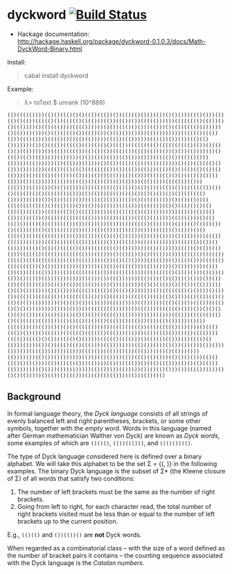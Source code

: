 # dyckword [![Build Status](https://img.shields.io/travis/johanneshilden/dyckword/master.svg?style=flat)](https://travis-ci.org/johanneshilden/dyckword)

* Hackage documentation: http://hackage.haskell.org/package/dyckword-0.1.0.3/docs/Math-DyckWord-Binary.html

Install:

> cabal install dyckword

Example:

> λ> toText $ unrank (10^889)

```
(()((()((())(()()((()()()((()((())())(()(()()()(())()()()))((()()))())(()()(())((((()())((((()()(()()(())((()(())((((())))))(((((((()((())()()((())))()(()((())))(((())))))()())()()()()))(()))()(())(((())))))))()(())))()))()(()(((()())((()())()(()())())))())))))))))(((((()((())()))((()())()(((()()()(()(()))))((())((()))))((()())())())((()(()()))))))())()((())((((()(()(()()()((())((((((((()(((((((((()(())()(()()()((()))))()((())(((())(()())())((()())((()(()))())()())(()))))))()((()((())(())())(()))))()())()()(())(()()))()))((((()())(()()()))(())))((())))))())((()))))))))()(())((()((((((())(())))()(()(((((()()()))())))())(((())(()((()(((((((())())((())(()))((()(()()(()(()(())()(()))()()(((()(((()))(())))(()))((()))()(()))((())(()()()((()()())))(()))())(()))))()()))((())()())())(()()))))((()()))(((()))(()))((()))))())())()(()(()))())((())))()()()()(()())()(())())(((((()))())()(()())()()(((((())()))(()(()))(((()()()())()()())())())(((((()())))))()))())())))(()()))()))()()))))())()(((((((())()(()(()))))(((((((((((()()((()())())(())))())))()(()))((((()))()()((()()()(()(((()))((())(((((((()()((())))())(()()(((()(()))))))))))()()((()(()()))())(())()(())(((()((((())))((()(((())(((()())))))(((((()))()(()((()()((()())())(((())())(())())(()))())((((()(()())()(())(()(((()())()(()))()(()((()(((())))(())(()())))())(())()))((((()()(()))()()((((())()((((((())())())(()()((()(()())))))())())())))()))()))))((())((()))()()))((()()))(((()())()()()))()())))(((())))))))(((((())())()(())))((()()())()((((()())((((((((()(()()))))(()(())))))(())()(()((()()))(((((()(((())(((((((()))((())(()(()(()()()(((())())))()((((((((())((((()((()(((((()))(())((()))))())(()(()())))((((())(()((()()))(((((()(((((((())()())())(()))()))()(()(()(((((()))(()))))))()())()))))()()())())((()(())))((())(((((((()()))((()()))))((((((((()())()()))()())()(())()(()()(()))))))()))))()))())((())))))((()())(()(()))()()))()(())())((()())()))()())(())())(()()))())(()()))(()()()())()()())((())))))()(()())(()))()()())))(((())()(()()((()()))))))())((((((()()())))()())())((()())(((((()()(((((())()()()((()()(((((()((()(()())))(()(())(()()(()()(()(())))))()()(()())(()()))((())))))(())()))((()(()())((()))((()()()()()())))))())))()))()(((((((())))))))((())))))(((()()()())()()()()(()(()))(()(()())()(()()(()()(((())(())))))()((()))((()))(((((()(()()(()(((()((())))(()()(()()()(()((())()((()))()))(()())))))()())((((())())(())()()()()((((()))))))((()()((())((()((((()())()))()((()((())())()()(((())()(((()(((((()((()))()))))(())((()())()(()(((())))((((()(((()()())((()()()())())((((()(((()))()((((()(()))(()(((()()(()))())))())()(((()((()((())))(())))))))(()())()))()())())()))())()))())))))(((())))))))(()))((()())((())()())((()))))))()(()))()))(())))))))()())())))))))(()()(((())))(())((()(()()))(()()()()))(()()((()()()())))(()(()(()()))(())))(()())((())()((()((()))(()()(()(()))(())))))))()()))())))))))))(()()))))(()))))())()(()()))()))((())))))()()()(()))))()(()(()((()))()(()(()(()))))()))())))()
```

## Background

In formal language theory, the *Dyck language* consists of all strings of evenly balanced left and right parentheses, brackets, or some other symbols, together with the *empty* word. Words in this language (named after German mathematician Walther von Dyck) are known as *Dyck words*, some examples of which are `()()()`, `(())((()))`, and `((()()))()`.

The type of Dyck language considered here is defined over a binary alphabet. We will take this alphabet to be the set Σ = {(, )} in the following examples. The binary Dyck language is the subset of Σ* (the Kleene closure of Σ) of all words that satisfy two conditions:

1. The number of left brackets must be the same as the number of right brackets.
2. Going from left to right, for each character read, the total number of right brackets visited must be less than or equal to the number of left brackets up to the current position.

E.g., `(()(()` and `())(())()` are **not** Dyck words.

When regarded as a combinatorial class &ndash; with the size of a word defined as the number of bracket pairs it contains &ndash; the counting sequence associated with the Dyck language is the *Catalan numbers*.

